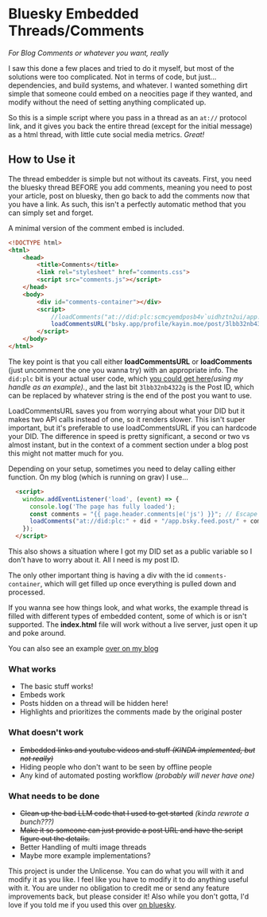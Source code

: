 # Bluesky Embedded Threads/Comments
*For Blog Comments or whatever you want, really*

I saw this done a few places and tried to do it myself, but most of the solutions were too complicated. Not in terms of code, but just... dependencies, and build systems, and whatever. I wanted something dirt simple that someone could embed on a neocities page if they wanted, and modify without the need of setting anything complicated up.

So this is a simple script where you pass in a thread as an `at://` protocol link, and it gives you back the entire thread (except for the initial message) as a html thread, with little cute social media metrics. *Great!*

## How to Use it

The thread embedder is simple but not without its caveats. First, you need the bluesky thread BEFORE you add comments, meaning you need to post your article, post on bluesky, then go back to add the comments now that you have a link. As such, this isn't a perfectly automatic method that you can simply set and forget.

A minimal version of the comment embed is included.

```html
<!DOCTYPE html>
<html>
    <head>
        <title>Comments</title>
        <link rel="stylesheet" href="comments.css">
        <script src="comments.js"></script>
    </head>
    <body>
        <div id="comments-container"></div>
        <script>
            //loadComments("at://did:plc:scmcyemdposb4v`uidhztn2ui/app.bsky.feed.post/3lbb32nb4322g")
            loadCommentsURL("bsky.app/profile/kayin.moe/post/3lbb32nb4322g")
        </script>
    </body>
</html>
```

The key point is that you call either **loadCommentsURL** or **loadComments** (just uncomment the one you wanna try) with an appropriate info. The `did:plc` bit is your actual user code, which [you could get here](https://bsky.social/xrpc/com.atproto.identity.resolveHandle?handle=kayin.moe)*(using my handle as an example).*, and the last bit `3lbb32nb4322g` is the Post ID, which can be replaced by whatever string is the end of the post you want to use. 

LoadCommentsURL saves you from worrying about what your DID but it makes two API calls instead of one, so it renders slower. This isn't super important, but it's preferable to use loadCommentsURL if you can hardcode your DID. The difference in speed is pretty significant, a second or two vs almost instant, but in the context of a comment section under a blog post this might not matter much for you.

Depending on your setup, sometimes you need to delay calling either function. On my blog (which is running on grav) I use...

```html
  <script>
    window.addEventListener('load', (event) => {
      console.log('The page has fully loaded');
      const comments = "{{ page.header.comments|e('js') }}"; // Escape the value for JS safety
      loadComments("at://did:plc:" + did + "/app.bsky.feed.post/" + comments);
    });
  </script>
```

This also shows a situation where I got my DID set as a public variable so I don't have to worry about it. All I need is my post ID.

The only other important thing is having a div with the id `comments-container`, which will get filled up once everything is pulled down and processed.

If you wanna see how things look, and what works, the example thread is filled with different types of embedded content, some of which is or isn't supported. The **index.html** file will work without a live server, just open it up and poke around.

You can also see an example [over on my blog](https://kayin.moe/why-play-a-remake#comments-container)

### What works

- The basic stuff works!
- Embeds work
- Posts hidden on a thread will be hidden here!
- Highlights and prioritizes the comments made by the original poster

### What doesn't work
- ~~Embedded links and youtube videos and stuff *(KINDA implemented, but not really)*~~
- Hiding people who don't want to be seen by offline people
- Any kind of automated posting workflow *(probably will never have one)*

### What needs to be done
- ~~Clean up the bad LLM code that I used to get started~~ *(kinda rewrote a bunch???)*
- ~~Make it so someone can just provide a post URL and have the script figure out the details.~~
- Better Handling of multi image threads
- Maybe more example implementations? 

This project is under the Unlicense. You can do what you will with it and modify it as you like. I feel like you have to modify it to do anything useful with it. You are under no obligation to credit me or send any feature improvements back, but please consider it! Also while you don't gotta, I'd love if you told me if you used this over [on bluesky](https://bsky.app/profile/kayin.moe).